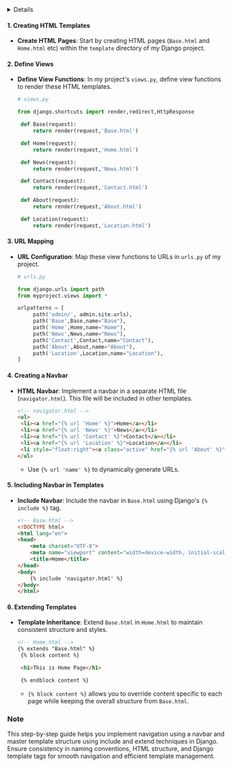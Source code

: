 <details>Template Mastering</details>

#### 1. Creating HTML Templates

- **Create HTML Pages**: Start by creating HTML pages (`Base.html` and `Home.html` etc) within the `template` directory of my Django project.

#### 2. Define Views

- **Define View Functions**: In my project's `views.py`, define view functions to render these HTML templates.

   ```python
   # views.py
   
   from django.shortcuts import render,redirect,HttpResponse

    def Base(request):
        return render(request,'Base.html')

    def Home(request):
        return render(request,'Home.html')

    def News(request):
        return render(request,'News.html')

    def Contact(request):
        return render(request,'Contact.html')

    def About(request):
        return render(request,'About.html')

    def Location(request):
        return render(request,'Location.html')
   ```

#### 3. URL Mapping

- **URL Configuration**: Map these view functions to URLs in `urls.py` of my project.

   ```python
   # urls.py
   
   from django.urls import path
   from myproject.views import *
   
   urlpatterns = [
        path('admin/', admin.site.urls),
        path('Base',Base,name="Base"),
        path('Home',Home,name="Home"),
        path('News',News,name="News"),
        path('Contact',Contact,name="Contact"),
        path('About',About,name="About"),
        path('Location',Location,name="Location"),
   ]
   ```

#### 4. Creating a Navbar

- **HTML Navbar**: Implement a navbar in a separate HTML file (`navigator.html`). This file will be included in other templates.

   ```html
   <!-- navigator.html -->
   <ul>
    <li><a href="{% url 'Home' %}">Home</a></li>
    <li><a href="{% url 'News' %}">News</a></li>
    <li><a href="{% url 'Contact' %}">Contact</a></li>
    <li><a href="{% url 'Location' %}">Location</a></li>
    <li style="float:right"><a class="active" href="{% url 'About' %}">About</a></li>
  </ul>
  
   ```

   - Use `{% url 'name' %}` to dynamically generate URLs.
  

#### 5. Including Navbar in Templates

- **Include Navbar**: Include the navbar in `Base.html` using Django's `{% include %}` tag.

   ```html
   <!-- Base.html -->
   <!DOCTYPE html>
   <html lang="en">
   <head>
       <meta charset="UTF-8">
       <meta name="viewport" content="width=device-width, initial-scale=1.0">
       <title>Home</title>
   </head>
   <body>
       {% include 'navigator.html' %}
   </body>
   </html>
   ```

#### 6. Extending Templates

- **Template Inheritance**: Extend `Base.html` in `Home.html` to maintain consistent structure and styles.

   ```html
   <!-- Home.html -->
   {% extends "Base.html" %} 
    {% block content %}

    <h1>This is Home Page</h1>

    {% endblock content %}
   ```

   - `{% block content %}` allows you to override content specific to each page while keeping the overall structure from `Base.html`.

### Note

This step-by-step guide helps you implement navigation using a navbar and master template structure using include and extend techniques in Django. Ensure consistency in naming conventions, HTML structure, and Django template tags for smooth navigation and efficient template management.